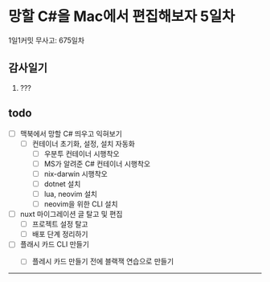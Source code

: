 # 망할 C#을 Mac에서 편집해보자 5일차

1일1커밋 무사고: 675일차

## 감사일기

1. ???

## todo

- [ ] 맥북에서 망할 C# 띄우고 익혀보기
  - [ ] 컨테이너 초기화, 설정, 설치 자동화
    - [ ] 우분투 컨테이너 시행착오
    - [ ] MS가 알려준 C# 컨테이너 시행착오
    - [ ] nix-darwin 시행착오
    - [ ] dotnet 설치
    - [ ] lua, neovim 설치
    - [ ] neovim을 위한 CLI 설치
- [ ] nuxt 마이그레이션 글 탈고 및 편집
  - [ ] 프로젝트 설정 탈고
  - [ ] 배포 단계 정리하기
- [ ] 플래시 카드 CLI 만들기
  - [ ] 플레시 카드 만들기 전에 블랙잭 연습으로 만들기


---


